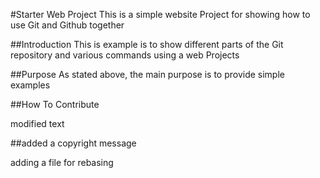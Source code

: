 #Starter Web Project
This is a simple website Project for showing how to use Git and Github together

##Introduction
This is example is to show different parts of the Git repository and various commands using a web Projects

##Purpose
As stated above, the main purpose is to provide simple examples

##How To Contribute


modified text

##added a copyright message

adding a file for rebasing
